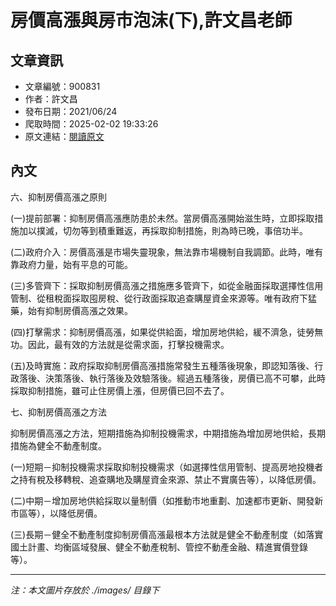 # 房價高漲與房市泡沫(下),許文昌老師

## 文章資訊
- 文章編號：900831
- 作者：許文昌
- 發布日期：2021/06/24
- 爬取時間：2025-02-02 19:33:26
- 原文連結：[閱讀原文](https://real-estate.get.com.tw/Columns/detail.aspx?no=900831)

## 內文
六、抑制房價高漲之原則

(一)提前部署：抑制房價高漲應防患於未然。當房價高漲開始滋生時，立即採取措施加以撲滅，切勿等到積重難返，再採取抑制措施，則為時已晚，事倍功半。

(二)政府介入：房價高漲是市場失靈現象，無法靠市場機制自我調節。此時，唯有靠政府力量，始有平息的可能。

(三)多管齊下：採取抑制房價高漲之措施應多管齊下，如從金融面採取選擇性信用管制、從租稅面採取囤房稅、從行政面採取追查購屋資金來源等。唯有政府下猛藥，始有抑制房價高漲之效果。

(四)打擊需求：抑制房價高漲，如果從供給面，增加房地供給，緩不濟急，徒勞無功。因此，最有效的方法就是從需求面，打擊投機需求。

(五)及時實施：政府採取抑制房價高漲措施常發生五種落後現象，即認知落後、行政落後、決策落後、執行落後及效驗落後。經過五種落後，房價已高不可攀，此時採取抑制措施，雖可止住房價上漲，但房價已回不去了。

七、抑制房價高漲之方法

抑制房價高漲之方法，短期措施為抑制投機需求，中期措施為增加房地供給，長期措施為健全不動產制度。

(一)短期－抑制投機需求採取抑制投機需求（如選擇性信用管制、提高房地投機者之持有稅及移轉稅、追查購地及購屋資金來源、禁止不實廣告等），以降低房價。

(二)中期－增加房地供給採取以量制價（如推動市地重劃、加速都市更新、開發新市區等），以降低房價。

(三)長期－健全不動產制度抑制房價高漲最根本方法就是健全不動產制度（如落實國土計畫、均衡區域發展、健全不動產稅制、管控不動產金融、精進實價登錄等）。

---
*注：本文圖片存放於 ./images/ 目錄下*

